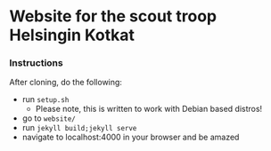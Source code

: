 # Website for the scout troop Helsingin Kotkat


### Instructions

After cloning, do the following:
* run `setup.sh`
  * Please note, this is written to work with Debian based distros!
* go to `website/`
* run `jekyll build;jekyll serve`
* navigate to localhost:4000 in your browser and be amazed

